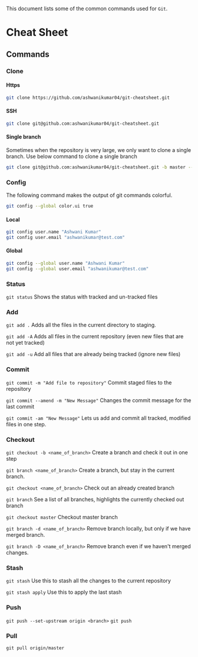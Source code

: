 This document lists some of the common commands used for `Git`.

# Cheat Sheet

## Commands

### Clone

#### Https

```sh
git clone https://github.com/ashwanikumar04/git-cheatsheet.git
```

#### SSH

```sh
git clone git@github.com:ashwanikumar04/git-cheatsheet.git

```
#### Single branch
Sometimes when the repository is very large, we only want to clone a single branch. Use below command to clone a single branch
```sh
git clone git@github.com:ashwanikumar04/git-cheatsheet.git -b master --single-branch

```

### Config

The following command makes the output of git commands colorful.
```sh
git config --global color.ui true
```

#### Local

```sh
git config user.name "Ashwani Kumar"
git config user.email "ashwanikumar@test.com"
```

#### Global


```sh
git config --global user.name "Ashwani Kumar"
git config --global user.email "ashwanikumar@test.com"
```

### Status

`git status` Shows the status with tracked and un-tracked files

### Add

```git add .``` Adds all the files in the current directory to staging.

```git add -A``` Adds all files in the current repository (even new files that are not yet tracked)

```git add -u```  Add all files that are already being tracked (ignore new files)

### Commit

`git commit -m "Add file to repository"` Commit staged files to the repository

`git commit --amend -m "New Message"` Changes the commit message for the last commit

`git commit -am "New Message"` Lets us add and commit all tracked, modified files in one step.

### Checkout

`git checkout -b <name_of_branch>` Create a branch and check it out in one step

`git branch <name_of_branch>` Create a branch, but stay in the current branch.

`git checkout <name_of_branch>` Check out an already created branch

`git branch` See a list of all branches, highlights the currently checked out branch

`git checkout master` Checkout master branch

`git branch -d <name_of_branch>` Remove branch locally, but only if we have merged branch.

`git branch -D <name_of_branch>` Remove branch even if we haven't merged changes.

### Stash

`git stash` Use this to stash all the changes to the current repository

`git stash apply` Use this to apply the last stash

### Push

`git push --set-upstream origin <branch>`
`git push`

### Pull

`git pull origin/master`
